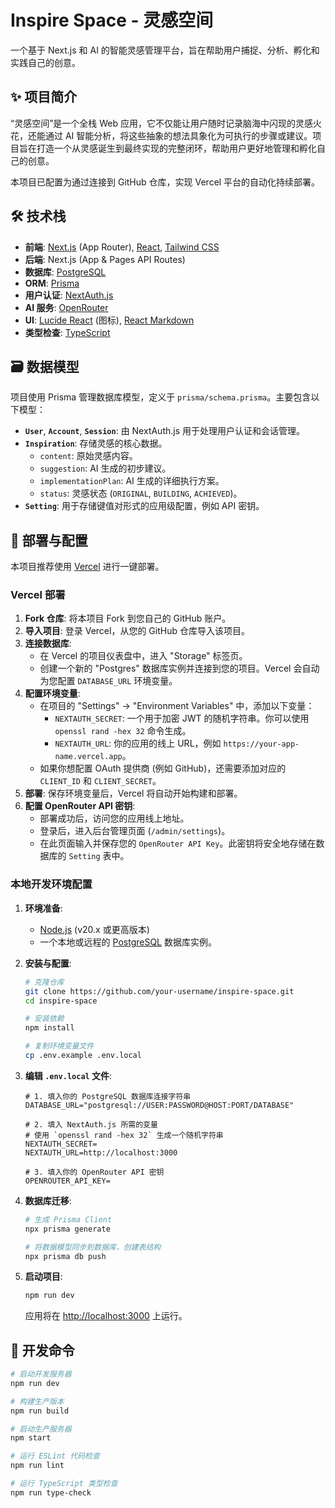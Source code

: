 # Inspire Space - 灵感空间

一个基于 Next.js 和 AI 的智能灵感管理平台，旨在帮助用户捕捉、分析、孵化和实践自己的创意。

## ✨ 项目简介

“灵感空间”是一个全栈 Web 应用，它不仅能让用户随时记录脑海中闪现的灵感火花，还能通过 AI 智能分析，将这些抽象的想法具象化为可执行的步骤或建议。项目旨在打造一个从灵感诞生到最终实现的完整闭环，帮助用户更好地管理和孵化自己的创意。

本项目已配置为通过连接到 GitHub 仓库，实现 Vercel 平台的自动化持续部署。

## 🛠️ 技术栈

- **前端**: [Next.js](https://nextjs.org/) (App Router), [React](https://react.dev/), [Tailwind CSS](https://tailwindcss.com/)
- **后端**: Next.js (App & Pages API Routes)
- **数据库**: [PostgreSQL](https://www.postgresql.org/)
- **ORM**: [Prisma](https://www.prisma.io/)
- **用户认证**: [NextAuth.js](https://next-auth.js.org/)
- **AI 服务**: [OpenRouter](https://openrouter.ai/)
- **UI**: [Lucide React](https://lucide.dev/guide/packages/lucide-react) (图标), [React Markdown](https://github.com/remarkjs/react-markdown)
- **类型检查**: [TypeScript](https://www.typescriptlang.org/)

## 🗃️ 数据模型

项目使用 Prisma 管理数据库模型，定义于 `prisma/schema.prisma`。主要包含以下模型：

-   **`User`**, **`Account`**, **`Session`**: 由 NextAuth.js 用于处理用户认证和会话管理。
-   **`Inspiration`**: 存储灵感的核心数据。
    -   `content`: 原始灵感内容。
    -   `suggestion`: AI 生成的初步建议。
    -   `implementationPlan`: AI 生成的详细执行方案。
    -   `status`: 灵感状态 (`ORIGINAL`, `BUILDING`, `ACHIEVED`)。
-   **`Setting`**: 用于存储键值对形式的应用级配置，例如 API 密钥。

## 🚀 部署与配置

本项目推荐使用 [Vercel](https://vercel.com/) 进行一键部署。

### Vercel 部署

1.  **Fork 仓库**: 将本项目 Fork 到您自己的 GitHub 账户。
2.  **导入项目**: 登录 Vercel，从您的 GitHub 仓库导入该项目。
3.  **连接数据库**:
    *   在 Vercel 的项目仪表盘中，进入 "Storage" 标签页。
    *   创建一个新的 "Postgres" 数据库实例并连接到您的项目。Vercel 会自动为您配置 `DATABASE_URL` 环境变量。
4.  **配置环境变量**:
    *   在项目的 "Settings" -> "Environment Variables" 中，添加以下变量：
        *   `NEXTAUTH_SECRET`: 一个用于加密 JWT 的随机字符串。你可以使用 `openssl rand -hex 32` 命令生成。
        *   `NEXTAUTH_URL`: 你的应用的线上 URL，例如 `https://your-app-name.vercel.app`。
    *   如果你想配置 OAuth 提供商 (例如 GitHub)，还需要添加对应的 `CLIENT_ID` 和 `CLIENT_SECRET`。
5.  **部署**: 保存环境变量后，Vercel 将自动开始构建和部署。
6.  **配置 OpenRouter API 密钥**:
    *   部署成功后，访问您的应用线上地址。
    *   登录后，进入后台管理页面 (`/admin/settings`)。
    *   在此页面输入并保存您的 `OpenRouter API Key`。此密钥将安全地存储在数据库的 `Setting` 表中。

### 本地开发环境配置

1.  **环境准备**:
    *   [Node.js](https://nodejs.org/en) (v20.x 或更高版本)
    *   一个本地或远程的 [PostgreSQL](https://www.postgresql.org/download/) 数据库实例。

2.  **安装与配置**:
    ```bash
    # 克隆仓库
    git clone https://github.com/your-username/inspire-space.git
    cd inspire-space

    # 安装依赖
    npm install

    # 复制环境变量文件
    cp .env.example .env.local
    ```

3.  **编辑 `.env.local` 文件**:
    ```env
    # 1. 填入你的 PostgreSQL 数据库连接字符串
    DATABASE_URL="postgresql://USER:PASSWORD@HOST:PORT/DATABASE"

    # 2. 填入 NextAuth.js 所需的变量
    # 使用 `openssl rand -hex 32` 生成一个随机字符串
    NEXTAUTH_SECRET=
    NEXTAUTH_URL=http://localhost:3000

    # 3. 填入你的 OpenRouter API 密钥
    OPENROUTER_API_KEY=
    ```

4.  **数据库迁移**:
    ```bash
    # 生成 Prisma Client
    npx prisma generate

    # 将数据模型同步到数据库，创建表结构
    npx prisma db push
    ```

5.  **启动项目**:
    ```bash
    npm run dev
    ```
    应用将在 [http://localhost:3000](http://localhost:3000) 上运行。

## 🔧 开发命令

```bash
# 启动开发服务器
npm run dev

# 构建生产版本
npm run build

# 启动生产服务器
npm start

# 运行 ESLint 代码检查
npm run lint

# 运行 TypeScript 类型检查
npm run type-check
```

